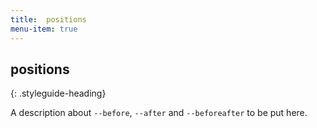 ```yaml
---
title:  positions
menu-item: true
---
```


## positions
{: .styleguide-heading}

A description about `--before`, `--after` and `--beforeafter` to be put here.

